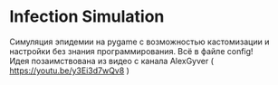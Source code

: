 # Infection Simulation
Симуляция эпидемии на pygame с возможностью кастомизации и настройки без знания программирования. Всё в файле config!  
Идея позаимствована из видео с канала AlexGyver ( https://youtu.be/y3Ei3d7wQv8 )

